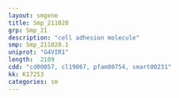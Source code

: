 ```yaml
---
layout: smgene
title: Smp_211020
grp: Smp_21
description: "cell adhesion molecule"
smp: Smp_211020.1
uniprot: "G4VIR1"
length:  2109
cdd: "cd00057, cl19067, pfam00754, smart00231"
kk: K17253
categories: sm
---
```

